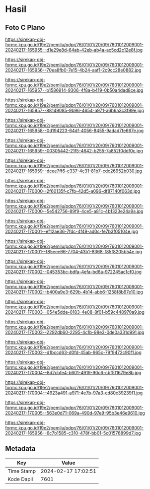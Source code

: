 # Hasil

## Foto C Plano

https://sirekap-obj-formc.kpu.go.id/19e2/pemilu/pdpr/76/01/01/20/09/7601012009001-20240217-165955--d1e29e8d-64ab-42eb-ab4a-ac5cd2c12e8f.jpg

https://sirekap-obj-formc.kpu.go.id/19e2/pemilu/pdpr/76/01/01/20/09/7601012009001-20240217-165956--70ea8fb0-7e15-4b24-aaf1-2c9cc28e0882.jpg

https://sirekap-obj-formc.kpu.go.id/19e2/pemilu/pdpr/76/01/01/20/09/7601012009001-20240217-165957--b1586914-9306-4f8a-b419-0b50a4dad8ce.jpg

https://sirekap-obj-formc.kpu.go.id/19e2/pemilu/pdpr/76/01/01/20/09/7601012009001-20240217-165957--88149085-9b96-4654-a971-a6b6a3c3f99e.jpg

https://sirekap-obj-formc.kpu.go.id/19e2/pemilu/pdpr/76/01/01/20/09/7601012009001-20240217-165958--0d194223-64df-4056-8455-9adad7fe667e.jpg

https://sirekap-obj-formc.kpu.go.id/19e2/pemilu/pdpr/76/01/01/20/09/7601012009001-20240217-165959--00305442-21f5-4642-b255-7a852f0ddf0c.jpg

https://sirekap-obj-formc.kpu.go.id/19e2/pemilu/pdpr/76/01/01/20/09/7601012009001-20240217-165959--dcee7ff6-c337-4c31-81b7-cdc26952b030.jpg

https://sirekap-obj-formc.kpu.go.id/19e2/pemilu/pdpr/76/01/01/20/09/7601012009001-20240217-170000--2f60135f-c7fb-42d5-a096-df87140f063d.jpg

https://sirekap-obj-formc.kpu.go.id/19e2/pemilu/pdpr/76/01/01/20/09/7601012009001-20240217-170000--5e542756-89f9-4ce5-a81c-4b1323e24a9a.jpg

https://sirekap-obj-formc.kpu.go.id/19e2/pemilu/pdpr/76/01/01/20/09/7601012009001-20240217-170001--ef12ae36-7fdc-4f49-ad0c-fe7b3f05104e.jpg

https://sirekap-obj-formc.kpu.go.id/19e2/pemilu/pdpr/76/01/01/20/09/7601012009001-20240217-170001--f85eee66-7704-43b1-8368-f85f8205b54e.jpg

https://sirekap-obj-formc.kpu.go.id/19e2/pemilu/pdpr/76/01/01/20/09/7601012009001-20240217-170002--045353bc-bdfa-4efa-bd6a-972245ac1cf0.jpg

https://sirekap-obj-formc.kpu.go.id/19e2/pemilu/pdpr/76/01/01/20/09/7601012009001-20240217-170002--b400a9e3-629b-4b14-abb6-1258f8b97e10.jpg

https://sirekap-obj-formc.kpu.go.id/19e2/pemilu/pdpr/76/01/01/20/09/7601012009001-20240217-170003--054e5dde-0183-4e08-8f01-b59c448970a9.jpg

https://sirekap-obj-formc.kpu.go.id/19e2/pemilu/pdpr/76/01/01/20/09/7601012009001-20240217-170003--2292db60-2295-4c1b-98e3-0de0a331d991.jpg

https://sirekap-obj-formc.kpu.go.id/19e2/pemilu/pdpr/76/01/01/20/09/7601012009001-20240217-170003--d1bccd63-d0fd-45ab-965c-79f9472c90f1.jpg

https://sirekap-obj-formc.kpu.go.id/19e2/pemilu/pdpr/76/01/01/20/09/7601012009001-20240217-170004--8d2cbfe4-b601-4919-90c6-cbf5f1679e8b.jpg

https://sirekap-obj-formc.kpu.go.id/19e2/pemilu/pdpr/76/01/01/20/09/7601012009001-20240217-170004--4923a491-a971-4e7b-97a3-cd80c39239f1.jpg

https://sirekap-obj-formc.kpu.go.id/19e2/pemilu/pdpr/76/01/01/20/09/7601012009001-20240217-170005--563e0d71-069a-490d-97e9-95b3e46e9610.jpg

https://sirekap-obj-formc.kpu.go.id/19e2/pemilu/pdpr/76/01/01/20/09/7601012009001-20240217-165956--6c7b1585-c310-478f-bb01-5c01576899d7.jpg


## Metadata

| Key        | Value               |
| ---------- | ------------------- |
| Time Stamp | 2024-02-17 17:02:51 |
| Kode Dapil | 7601                |



